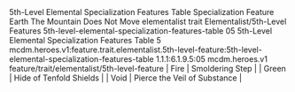 <ability>
  <name>5th-Level Elemental Specialization Features Table</name>
  <keywords>
    <keyword>Specialization</keyword>
  </keywords>
  <type>Feature</type>
  <distance>Earth</distance>
  <target>The Mountain Does Not Move</target>
  <metadata>
    <class>elementalist</class>
    <feature_type>trait</feature_type>
    <file_dpath>Elementalist/5th-Level Features</file_dpath>
    <item_id>5th-level-elemental-specialization-features-table</item_id>
    <item_index>05</item_index>
    <item_name>5th-Level Elemental Specialization Features Table</item_name>
    <level>5</level>
    <scc>mcdm.heroes.v1:feature.trait.elementalist.5th-level-feature:5th-level-elemental-specialization-features-table</scc>
    <scdc>1.1.1:6.1.9.5:05</scdc>
    <source>mcdm.heroes.v1</source>
    <type>feature/trait/elementalist/5th-level-feature</type>
  </metadata>
  <effects>
    <effect type="mundane">| Fire           | Smoldering Step              |
| Green          | Hide of Tenfold Shields      |
| Void           | Pierce the Veil of Substance |</effect>
  </effects>
</ability>

